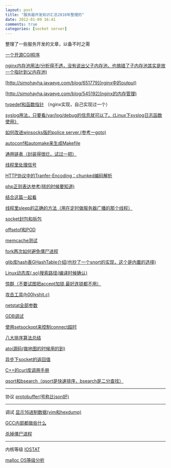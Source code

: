 ```yaml
---
layout: post
title: "服务器开发知识汇总2010年整理的"
date: 2012-01-09 16:41
comments: true
categories: [socket server]
---
```


整理了一些服务开发的文章，以备不时之需


[一个开源CGI程序](http://www.raosoft.com/help/cgi/ezs/index.html)

[nginx内存池用法(分析得不透，没有说出父子内存池，也搞错了子内存池其实是放一个指针到父内存池)](http://www.cnblogs.com/sld666666/archive/2010/06/27/1766255.html)

<!-- more -->

[http://simohayha.javaeye.com/blog/651779](nginx中的output)

[http://simohayha.javaeye.com/blog/545192](nginx的内存管理)

[typedef和函数指针](http://www.cnblogs.com/sld666666/archive/2010/06/20/1761457.html)  （nginx实现，自己实现过一个）

[syslog用法，只要看/var/log/debug的信息就可以了。《Linux下syslog日志函数使用》](http://blog.csdn.net/telehiker/archive/2007/10/18/1830575.aspx)

[如何改进winsocks版的police server,(参考一goto)](http://www.boluor.com/linux-cs-ipc-using-named-pipe.html)

[autoconf和automake来生成Makefile](http://www.ibm.com/developerworks/cn/linux/l-makefile/)

[通用链表（封装得很烂，试过一把）](http://blog.csdn.net/eroswang/archive/2007/07/27/1711369.aspx)

[线程里处理信号](http://blog.csdn.net/eroswang/archive/2007/07/02/1675740.aspx)

[HTTP协议中的Tranfer-Encoding：chunked编码解析](http://blog.csdn.net/eroswang/archive/2008/01/16/2047701.aspx)

[php正则表达参考(转的时候要知道)](http://blog.csdn.net/eroswang/archive/2007/10/05/1812419.aspx)

[结合这篇一起看](http://deerchao.net/tutorials/regex/regex.htm)


[线程里sleep的正确的方法（用在定时做服务器广播的那个线程）](http://blog.csdn.net/eroswang/archive/2008/09/15/2932630.aspx)

[socket封包和拆包](http://blog.csdn.net/eroswang/archive/2008/09/02/2869097.aspx)

[offsetof和POD](http://hi.baidu.com/infant/blog/item/4439b2fb5ef67e284e4aeac8.html)

[memcache测试](http://blog.csdn.net/eroswang/archive/2010/07/09/5722669.aspx)

[fork两次如何避免僵尸进程](http://blog.csdn.net/eroswang/archive/2008/11/19/3333617.aspx)

[glib库hash表GHashTable介绍(也抄了一个snort的实现，这个是内置的选择)](http://blog.csdn.net/eroswang/archive/2008/12/11/3497556.aspx)

[Linux动态库(.so)搜索路径(编译时候确认)](http://blog.csdn.net/eroswang/archive/2008/12/30/3645552.aspx)

[惊群（不要试图把accept加锁,最好连锁都不用）](http://blog.csdn.net/eroswang/archive/2008/12/19/3560366.aspx)

[攻击工具(h00lyshit.c)](http://www.xfocus.net/tools/12.html)

[netstat全部参数](http://blog.csdn.net/eroswang/archive/2008/11/17/3322023.aspx)

[GDB调试](http://blog.csdn.net/eroswang/archive/2009/03/29/4033722.aspx)

[使用setsockopt来控制connect超时](http://blog.csdn.net/eroswang/archive/2009/11/17/4819444.aspx)

[八大排序算法总结](http://blog.csdn.net/eroswang/archive/2009/10/26/4727644.aspx)

[atoi源码(做地图的时候用的到)](http://blog.csdn.net/eroswang/archive/2010/08/11/5804244.aspx)

[异步下socket的返回值](http://blog.csdn.net/eroswang/archive/2010/06/02/5642550.aspx)

[C++的curl库调用手册](http://blog.csdn.net/eroswang/archive/2010/08/23/5832481.aspx)

[qsort和bsearch（qsort是快速排序，bsearch是二分查找）](http://blog.csdn.net/eroswang/archive/2009/04/15/4075611.aspx)

--------------------------------------------
协议
[protobuffer(号称比json好)](http://blog.csdn.net/eroswang/archive/2010/11/16/6011566.aspx)

--------------------------------------------
调试
[显示16进制数据(vim和hexdump)](http://blog.csdn.net/eroswang/archive/2009/11/09/4791875.aspx)

[GCC内部都做些什么](http://blog.csdn.net/eroswang/archive/2010/11/03/5983791.aspx)

[杀掉僵尸进程](http://blog.csdn.net/eroswang/archive/2009/07/28/4388837.aspx)

--------------------------------------------
内核等级
[IOSTAT](http://blog.csdn.net/eroswang/archive/2009/04/24/4107322.aspx)

[malloc OS等级分析](http://blog.csdn.net/eroswang/archive/2009/04/27/4130972.aspx)

